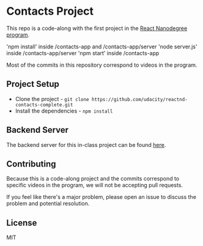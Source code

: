 # Contacts Project

This repo is a code-along with the first project in the [React Nanodegree program](https://www.udacity.com/course/react-nanodegree--nd019).

'npm install' inside /contacts-app and /contacts-app/server
'node server.js' inside /contacts-app/server
'npm start' inside /contacts-app

Most of the commits in this repository correspond to videos in the program.

## Project Setup

- Clone the project - `git clone https://github.com/udacity/reactnd-contacts-complete.git`
- Install the dependencies - `npm install`

## Backend Server

The backend server for this in-class project can be found [here](https://github.com/udacity/reactnd-contacts-server).

## Contributing

Because this is a code-along project and the commits correspond to specific videos in the program, we will not be accepting pull requests.

If you feel like there's a major problem, please open an issue to discuss the problem and potential resolution.

## License

MIT
